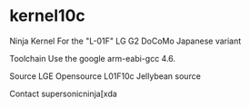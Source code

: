 kernel10c
=========
Ninja Kernel
For the "L-01F" LG G2 DoCoMo Japanese variant

Toolchain
Use the google arm-eabi-gcc 4.6.

Source
LGE Opensource L01F10c Jellybean source

Contact
supersonicninja[xda
